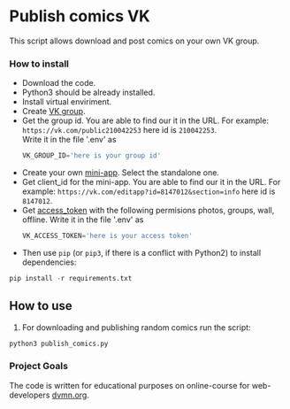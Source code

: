 # Publish comics VK

This script allows download and post comics on your own VK group.

### How to install

- Download the code.
- Python3 should be already installed. 
- Install virtual enviriment.
- Create [VK group](https://vk.com/groups).
- Get the group id. You are able to find our it in the URL. 
  For example: `https://vk.com/public210042253` here id is `210042253`.  
  Write it in the file '.env' as
  ```python
  VK_GROUP_ID='here is your group id'
  ```
- Create your own [mini-app](https://vk.com/apps?act=manage). Select the standalone one.
- Get client_id for the mini-app. You are able to find our it in the URL. 
  For example: `https://vk.com/editapp?id=8147012&section=info` here id is `8147012`.
- Get [access_token](https://vk.com/dev/implicit_flow_user) with the following permisions photos, groups, wall, offline.
  Write it in the file '.env' as
  ```python
  VK_ACCESS_TOKEN='here is your access token'
  ```
- Then use `pip` (or `pip3`, if there is a conflict with Python2) to install dependencies:
```python
pip install -r requirements.txt
```

## How to use

1. For downloading and publishing random comics run the script:
```python
python3 publish_comics.py
```

### Project Goals

The code is written for educational purposes on online-course for web-developers [dvmn.org](https://dvmn.org/).